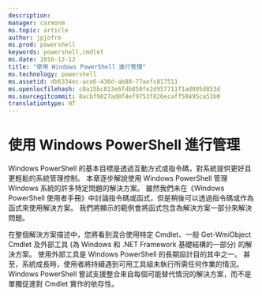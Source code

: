 ```yaml
---
description: 
manager: carmonm
ms.topic: article
author: jpjofre
ms.prod: powershell
keywords: powershell,cmdlet
ms.date: 2016-12-12
title: "使用 Windows PowerShell 進行管理"
ms.technology: powershell
ms.assetid: db6334ec-ace6-436d-ab88-77aefc817511
ms.openlocfilehash: c0a15bc813e6fdb850fe2d957711f1ad005d853d
ms.sourcegitcommit: 8acbf9827ad8f4ef9753f826ecaff58495ca51b0
translationtype: HT
---
```

# <a name="using-windows-powershell-for-administration"></a>使用 Windows PowerShell 進行管理
Windows PowerShell 的基本目標是透過互動方式或指令碼，對系統提供更好且更輕鬆的系統管理控制。 本章逐步解說使用 Windows PowerShell 管理 Windows 系統的許多特定問題的解決方案。 雖然我們未在《Windows PowerShell 使用者手冊》中討論指令碼或函式，但是稍後可以透過指令碼或作為函式來使用解決方案。 我們將顯示的範例會將函式包含為解決方案一部分來解決問題。

在整個解決方案描述中，您將看到混合使用特定 Cmdlet、一般 Get-WmiObject Cmdlet 及外部工具 (為 Windows 和 .NET Framework 基礎結構的一部分) 的解決方案。 使用外部工具是 Windows PowerShell 的長期設計目的其中之一。 甚至，系統成長時，使用者將持續遇到可用工具組未執行所需任何作業的情況。 Windows PowerShell 嘗試支援整合來自每個可能替代情況的解決方案，而不是單獨促進對 Cmdlet 實作的依存性。

